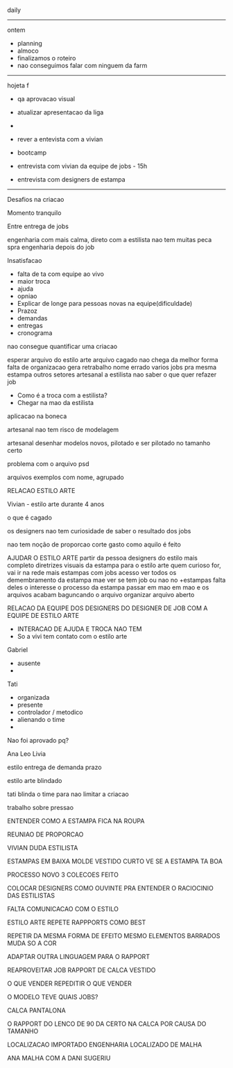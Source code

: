 daily

---

ontem
- planning
- almoco
- finalizamos o roteiro
- nao conseguimos falar com ninguem da farm

---

hojeta f
- qa aprovacao visual
- atualizar apresentacao da liga
- 
- rever a entevista com a vivian

- bootcamp
- entrevista com vivian da equipe de jobs - 15h
- entrevista com designers de estampa

---


Desafios na criacao

Momento tranquilo

Entre entrega de jobs

engenharia com mais calma, direto com a estilista
nao tem muitas peca spra engenharia
depois do job 

Insatisfacao
- falta de ta com equipe ao vivo
- maior troca
- ajuda
- opniao
- Explicar de longe para pessoas novas na equipe(dificuldade)
- Prazoz
- demandas
- entregas
- cronograma

nao consegue quantificar uma criacao

esperar arquivo do estilo arte
arquivo cagado
nao chega da melhor forma
falta de organizacao
gera retrabalho
nome errado
varios jobs pra mesma estampa
outros setores
artesanal
a estilista nao saber o que quer
refazer job

- Como é a troca com a estilista?
- Chegar na mao da estilista

aplicacao na boneca

artesanal nao tem risco de modelagem

artesanal
desenhar modelos novos, pilotado e ser pilotado no tamanho certo

problema com o arquivo psd

arquivos exemplos
com nome, agrupado



RELACAO ESTILO ARTE

Vivian - estilo arte durante 4 anos

o que é cagado

os designers nao tem curiosidade de saber o resultado dos jobs

nao tem noção de proporcao
corte
gasto
como aquilo é feito


AJUDAR O ESTILO ARTE
partir da pessoa
designers do estilo mais completo
diretrizes visuais da estampa para o estilo arte
quem curioso for, vai ir na rede
mais estampas com jobs
acesso ver todos os demembramento da estampa mae
ver se tem job ou nao no +estampas
falta deles o interesse 
o processo da estampa passar em mao em mao e os arquivos acabam baguncando o arquivo
organizar arquivo aberto


RELACAO DA EQUIPE DOS DESIGNERS DO DESIGNER DE JOB COM A EQUIPE DE ESTILO ARTE

- INTERACAO DE AJUDA E TROCA NAO TEM
- So a vivi tem contato com o estilo arte


Gabriel
- ausente
- 
Tati 
- organizada
- presente
- controlador / metodico
- alienando o time
- 

Nao foi aprovado pq?

Ana
Leo
Livia


estilo
entrega de demanda
prazo

estilo arte blindado

tati blinda o time para nao limitar a criacao

trabalho sobre pressao

ENTENDER COMO A ESTAMPA FICA NA ROUPA

REUNIAO DE PROPORCAO

VIVIAN
DUDA
ESTILISTA

ESTAMPAS EM BAIXA
MOLDE VESTIDO CURTO
VE SE A ESTAMPA TA BOA

PROCESSO NOVO
3 COLECOES FEITO


COLOCAR DESIGNERS COMO OUVINTE PRA ENTENDER O RACIOCINIO DAS ESTILISTAS

FALTA COMUNICACAO COM O ESTILO


ESTILO ARTE REPETE RAPPPORTS COMO BEST

REPETIR DA MESMA FORMA DE EFEITO
MESMO ELEMENTOS
BARRADOS
MUDA SO A COR

ADAPTAR OUTRA LINGUAGEM PARA O RAPPORT



REAPROVEITAR JOB
RAPPORT DE CALCA
VESTIDO

O QUE VENDER
REPEDITIR O QUE VENDER

O MODELO TEVE QUAIS JOBS?

CALCA 
PANTALONA

O RAPPORT DO LENCO DE 90 DA CERTO NA CALCA
POR CAUSA DO TAMANHO


LOCALIZACAO
IMPORTADO
ENGENHARIA
LOCALIZADO DE MALHA

ANA
MALHA COM A DANI
SUGERIU 



























